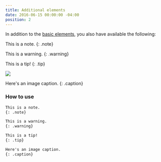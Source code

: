 ```yaml
---
title: Additional elements
date: 2016-06-15 00:00:00 -04:00
position: 2
---
```


In addition to the [basic elements](../basic-elements), you also have available the following:

This is a note.
{: .note}

This is a warning.
{: .warning}

This is a tip!
{: .tip}

<img src="/uploads/badge--getting-started.svg" style="max-width: 200px" />

Here's an image caption.
{: .caption}

### How to use

``` markdown
This is a note.
{: .note}

This is a warning.
{: .warning}

This is a tip!
{: .tip}

Here's an image caption.
{: .caption}
```
